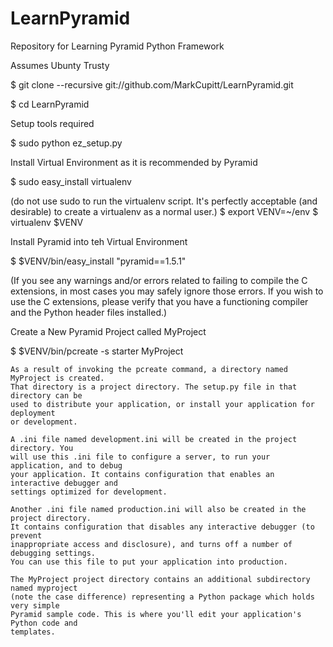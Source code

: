 LearnPyramid
============

Repository for Learning Pyramid Python Framework

Assumes Ubunty Trusty

$ git clone --recursive git://github.com/MarkCupitt/LearnPyramid.git

$ cd LearnPyramid

Setup tools required

$ sudo python ez_setup.py

Install Virtual Environment as it is recommended by Pyramid

$ sudo easy_install virtualenv

(do not use sudo to run the virtualenv script. It's perfectly acceptable (and desirable) to create a virtualenv as a normal user.)
$ export VENV=~/env
$ virtualenv $VENV

Install Pyramid into teh Virtual Environment

$ $VENV/bin/easy_install "pyramid==1.5.1"

(If you see any warnings and/or errors related to failing to compile the C extensions, in most cases you may safely ignore those errors. If you wish to use the C extensions, please verify that you have a functioning compiler and the Python header files installed.)

Create a New Pyramid Project called MyProject

$ $VENV/bin/pcreate -s starter MyProject

```
As a result of invoking the pcreate command, a directory named MyProject is created. 
That directory is a project directory. The setup.py file in that directory can be 
used to distribute your application, or install your application for deployment 
or development.

A .ini file named development.ini will be created in the project directory. You 
will use this .ini file to configure a server, to run your application, and to debug 
your application. It contains configuration that enables an interactive debugger and 
settings optimized for development.

Another .ini file named production.ini will also be created in the project directory. 
It contains configuration that disables any interactive debugger (to prevent 
inappropriate access and disclosure), and turns off a number of debugging settings. 
You can use this file to put your application into production.

The MyProject project directory contains an additional subdirectory named myproject 
(note the case difference) representing a Python package which holds very simple 
Pyramid sample code. This is where you'll edit your application's Python code and 
templates.
```

